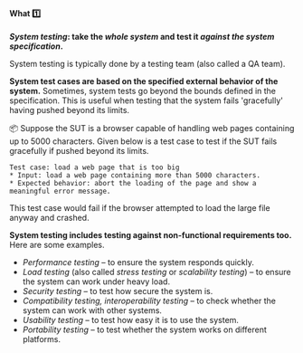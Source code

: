 <div id="title">

#### What :one:

</div>

<div id="body">

**_System testing_: take the _whole system_ and test it _against the system specification_.**

System testing is typically done by a testing team (also called a QA team).

**System test cases are based on the specified external behavior of the system.** Sometimes, system tests go beyond the bounds defined in the specification. This is useful when testing that the system fails 'gracefully' having pushed beyond its limits.

<tip-box>

:package: Suppose the SUT is a browser capable of handling web pages containing up to 5000 characters. Given below is a test case to test if the SUT fails gracefully if pushed beyond its limits. 

```
Test case: load a web page that is too big
* Input: load a web page containing more than 5000 characters. 
* Expected behavior: abort the loading of the page and show a meaningful error message. 
```

This test case would fail if the browser attempted to load the large file anyway and crashed.

</tip-box>

**System testing includes testing against non-functional requirements too.** Here are some examples.

* _Performance testing_ –  to ensure the system responds quickly.
* _Load testing_ (also called _stress testing_ or _scalability testing_) – to ensure the system can work under heavy load.
* _Security testing_ – to test how secure the system is.
* _Compatibility testing, interoperability testing_ – to check whether the system can work with other systems.
* _Usability testing_ – to test how easy it is to use the system.
* _Portability testing_ – to test whether the system works on different platforms.

</div>

<div id="extras">
</div>

</div>
